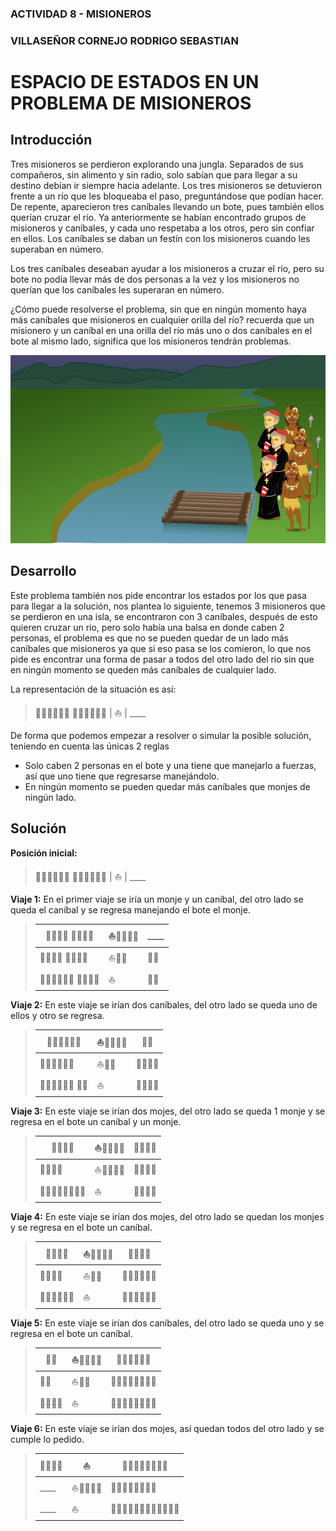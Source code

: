 ### ACTIVIDAD 8 - MISIONEROS
### VILLASEÑOR CORNEJO RODRIGO SEBASTIAN

# ESPACIO DE ESTADOS EN UN PROBLEMA DE MISIONEROS

## Introducción

Tres misioneros se perdieron explorando una jungla. Separados de sus
compañeros, sin alimento y sin radio, solo sabían que para llegar a su destino
debían ir siempre hacia adelante. Los tres misioneros se detuvieron
frente a un río que les bloqueaba el paso, preguntándose que podían hacer.
De repente, aparecieron tres caníbales llevando un bote, pues también ellos
querían cruzar el río. Ya anteriormente se habían encontrado grupos de
misioneros y caníbales, y cada uno respetaba a los otros, pero sin confiar
en ellos. Los caníbales se daban un festín con los misioneros cuando les
superaban en número.

Los tres caníbales deseaban ayudar a los misioneros a cruzar el río, pero
su bote no podía llevar más de dos personas a la vez y los misioneros no
querían que los caníbales les superaran en número.

¿Cómo puede resolverse el problema, sin que en ningún momento haya
más caníbales que misioneros en cualquier orilla del río? recuerda que un
misionero y un caníbal en una orilla del río más uno o dos caníbales en el
bote al mismo lado, significa que los misioneros tendrán problemas.

<div style="text-align:center;">
<img src="Misioneros.png">
</div>

## Desarrollo

Este problema también nos pide encontrar los estados por los que pasa para llegar a la solución, nos plantea lo siguiente, tenemos 3 misioneros que se perdieron en una isla, se encontraron con 3 caníbales, después de esto quieren cruzar un rio, pero solo había una balsa en donde caben 2 personas, el problema es que no se pueden quedar de un lado más caníbales que misioneros ya que si eso pasa se los comieron, lo que nos pide es encontrar una forma de pasar a todos del otro lado del rio sin que en ningún momento se queden más caníbales de cualquier lado.

La representación de la situación es así:
>🧑‍🦳🧑‍🦳🧑‍🦳 👨🏿👨🏿👨🏿 | ⛵ | ____

De forma que podemos empezar a resolver o simular la posible solución, teniendo en cuenta las únicas 2 reglas

- Solo caben 2 personas en el bote y una tiene que manejarlo a fuerzas, así que uno tiene que regresarse manejándolo.
- En ningún momento se pueden quedar más caníbales que monjes de ningún lado.

## Solución

**Posición inicial:**
>🧑‍🦳🧑‍🦳🧑‍🦳 👨🏿👨🏿👨🏿 | ⛵ | ____

**Viaje 1:** En el primer viaje se iría un monje y un caníbal, del otro lado se queda el caníbal y se regresa manejando el bote el monje.
>🧑‍🦳🧑‍🦳 👨🏿👨🏿 | ⛵👨🏿🧑‍🦳 | ____
>|-----------|---------|-----|
>🧑‍🦳🧑‍🦳 👨🏿👨🏿 | ⛵🧑‍🦳 | 👨🏿 |
>🧑‍🦳🧑‍🦳🧑‍🦳 👨🏿👨🏿 | ⛵ | 👨🏿 |

**Viaje 2:** En este viaje se irían dos caníbales, del otro lado se queda uno de ellos y otro se regresa.
>🧑‍🦳🧑‍🦳🧑‍🦳 | ⛵👨🏿👨🏿 | 👨🏿 |
>|-----------|---------|-----|
>🧑‍🦳🧑‍🦳🧑‍🦳 | ⛵👨🏿 | 👨🏿👨🏿 |
>🧑‍🦳🧑‍🦳🧑‍🦳 👨🏿 | ⛵ | 👨🏿👨🏿 |

**Viaje 3:** En este viaje se irían dos mojes, del otro lado se queda 1 monje y se regresa en el bote un caníbal y un monje.
>🧑‍🦳👨🏿 | ⛵🧑‍🦳🧑‍🦳 | 👨🏿👨🏿 |
>|-----|------------|-------|
>🧑‍🦳👨🏿 | ⛵👨🏿🧑‍🦳 | 👨🏿🧑‍🦳 |
>🧑‍🦳👨🏿👨🏿🧑‍🦳 | ⛵ | 👨🏿🧑‍🦳 |

**Viaje 4:** En este viaje se irían dos mojes, del otro lado se quedan los monjes y se regresa en el bote un caníbal.
>👨🏿👨🏿 | ⛵🧑‍🦳🧑‍🦳 | 👨🏿🧑‍🦳 |
>|-----|------------|-------|
>👨🏿👨🏿 | ⛵👨🏿 | 🧑‍🦳🧑‍🦳🧑‍🦳 |
>👨🏿👨🏿👨🏿 | ⛵ | 🧑‍🦳🧑‍🦳🧑‍🦳 |

**Viaje 5:** En este viaje se irían dos caníbales, del otro lado se queda uno y se regresa en el bote un caníbal.
>👨🏿 | ⛵👨🏿👨🏿 | 🧑‍🦳🧑‍🦳🧑‍🦳 |
>|-----|------------|-------|
>👨🏿 | ⛵👨🏿 | 🧑‍🦳🧑‍🦳🧑‍🦳👨🏿 |
>👨🏿👨🏿 | ⛵ | 🧑‍🦳🧑‍🦳🧑‍🦳👨🏿 |

**Viaje 6:** En este viaje se irían dos mojes, así quedan todos del otro lado y se cumple lo pedido.
>👨🏿👨🏿 | ⛵ | 🧑‍🦳🧑‍🦳🧑‍🦳👨🏿 |
>|-----|------------|-------|
> ____ | ⛵👨🏿👨🏿 | 🧑‍🦳🧑‍🦳🧑‍🦳👨🏿 |
> ____ | ⛵ | 👨🏿👨🏿👨🏿🧑‍🦳🧑‍🦳🧑‍🦳 |